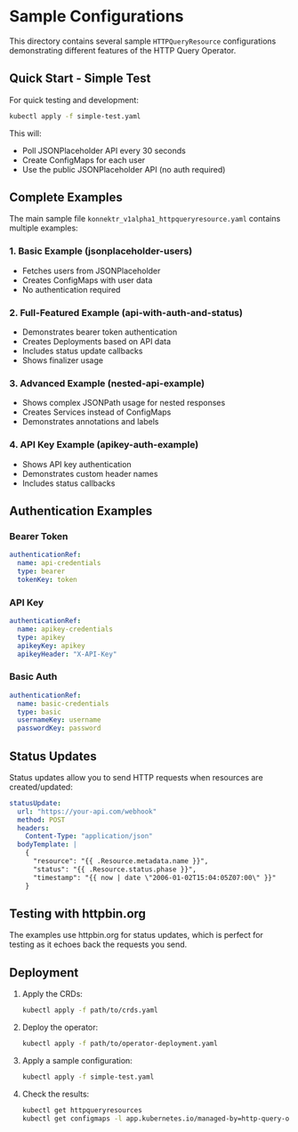 # Sample Configurations

This directory contains several sample `HTTPQueryResource` configurations demonstrating different features of the HTTP Query Operator.

## Quick Start - Simple Test

For quick testing and development:

```bash
kubectl apply -f simple-test.yaml
```

This will:
- Poll JSONPlaceholder API every 30 seconds
- Create ConfigMaps for each user
- Use the public JSONPlaceholder API (no auth required)

## Complete Examples

The main sample file `konnektr_v1alpha1_httpqueryresource.yaml` contains multiple examples:

### 1. Basic Example (jsonplaceholder-users)
- Fetches users from JSONPlaceholder
- Creates ConfigMaps with user data
- No authentication required

### 2. Full-Featured Example (api-with-auth-and-status)
- Demonstrates bearer token authentication
- Creates Deployments based on API data
- Includes status update callbacks
- Shows finalizer usage

### 3. Advanced Example (nested-api-example)
- Shows complex JSONPath usage for nested responses
- Creates Services instead of ConfigMaps
- Demonstrates annotations and labels

### 4. API Key Example (apikey-auth-example)
- Shows API key authentication
- Demonstrates custom header names
- Includes status callbacks

## Authentication Examples

### Bearer Token
```yaml
authenticationRef:
  name: api-credentials
  type: bearer
  tokenKey: token
```

### API Key
```yaml
authenticationRef:
  name: apikey-credentials
  type: apikey
  apikeyKey: apikey
  apikeyHeader: "X-API-Key"
```

### Basic Auth
```yaml
authenticationRef:
  name: basic-credentials
  type: basic
  usernameKey: username
  passwordKey: password
```

## Status Updates

Status updates allow you to send HTTP requests when resources are created/updated:

```yaml
statusUpdate:
  url: "https://your-api.com/webhook"
  method: POST
  headers:
    Content-Type: "application/json"
  bodyTemplate: |
    {
      "resource": "{{ .Resource.metadata.name }}",
      "status": "{{ .Resource.status.phase }}",
      "timestamp": "{{ now | date \"2006-01-02T15:04:05Z07:00\" }}"
    }
```

## Testing with httpbin.org

The examples use httpbin.org for status updates, which is perfect for testing as it echoes back the requests you send.

## Deployment

1. Apply the CRDs:
   ```bash
   kubectl apply -f path/to/crds.yaml
   ```

2. Deploy the operator:
   ```bash
   kubectl apply -f path/to/operator-deployment.yaml
   ```

3. Apply a sample configuration:
   ```bash
   kubectl apply -f simple-test.yaml
   ```

4. Check the results:
   ```bash
   kubectl get httpqueryresources
   kubectl get configmaps -l app.kubernetes.io/managed-by=http-query-operator
   ```
